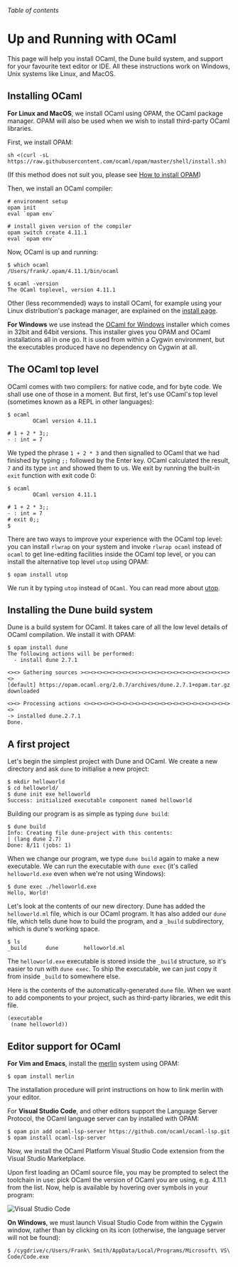 <!-- ((! set title Up and Running with OCaml !)) ((! set learn !)) -->

*Table of contents*

# Up and Running with OCaml

This page will help you install OCaml, the Dune build system, and support for
your favourite text editor or IDE. All these instructions work on Windows, Unix
systems like Linux, and MacOS.

## Installing OCaml

**For Linux and MacOS**, we install OCaml using OPAM, the OCaml package manager.
OPAM will also be used when we wish to install third-party OCaml libraries.

First, we install OPAM:

```
sh <(curl -sL https://raw.githubusercontent.com/ocaml/opam/master/shell/install.sh)
```

(If this method does not suit you, please see [How to install
OPAM](opam.ocaml.org/doc/install.html))

Then, we install an OCaml compiler:

```
# environment setup
opam init
eval `opam env`

# install given version of the compiler
opam switch create 4.11.1
eval `opam env`
```

Now, OCaml is up and running:

```
$ which ocaml
/Users/frank/.opam/4.11.1/bin/ocaml

$ ocaml -version
The OCaml toplevel, version 4.11.1
```

Other (less recommended) ways to install OCaml, for example using your Linux
distribution's package manager, are explained on the [install
page](../docs/install.html).

**For Windows** we use instead the [OCaml for
Windows](https://fdopen.github.io/opam-repository-mingw/) installer which comes
in 32bit and 64bit versions. This installer gives you OPAM and OCaml
installations all in one go. It is used from within a Cygwin environment, but
the executables produced have no dependency on Cygwin at all.

## The OCaml top level

OCaml comes with two compilers: for native code, and for byte code. We shall
use one of those in a moment. But first, let's use OCaml's top level (sometimes
known as a REPL in other languages):

```
$ ocaml
        OCaml version 4.11.1

# 1 + 2 * 3;;
- : int = 7

```

We typed the phrase `1 + 2 * 3` and then signalled to OCaml that we had
finished by typing `;;` followed by the Enter key. OCaml calculated the
result, `7` and its type `int` and showed them to us. We exit by running the
built-in `exit` function with exit code 0:

```
$ ocaml
        OCaml version 4.11.1

# 1 + 2 * 3;;
- : int = 7
# exit 0;;
$
```

There are two ways to improve your experience with the OCaml top level: you can
install `rlwrap` on your system and invoke `rlwrap ocaml` instead of `ocaml` to
get line-editing facilities inside the OCaml top level, or you can install the
alternative top level `utop` using OPAM:

```
$ opam install utop
```

We run it by typing `utop` instead of `OCaml`. You can read more about
[utop](https://github.com/ocaml-community/utop).

## Installing the Dune build system

Dune is a build system for OCaml. It takes care of all the low level details of
OCaml compilation. We install it with OPAM:

```
$ opam install dune
The following actions will be performed:
  - install dune 2.7.1

<><> Gathering sources ><><><><><><><><><><><><><><><><><><><><><><><><>
[default] https://opam.ocaml.org/2.0.7/archives/dune.2.7.1+opam.tar.gz
downloaded

<><> Processing actions <><><><><><><><><><><><><><><><><><><><><><><><>
-> installed dune.2.7.1
Done.
```

## A first project

Let's begin the simplest project with Dune and OCaml. We create a new directory
and ask `dune` to initialise a new project:

```
$ mkdir helloworld
$ cd helloworld/
$ dune init exe helloworld
Success: initialized executable component named helloworld
```

Building our program is as simple as typing `dune build`:

```
$ dune build
Info: Creating file dune-project with this contents:
| (lang dune 2.7)
Done: 8/11 (jobs: 1)
```

When we change our program, we type `dune build` again to make a new
executable. We can run the executable with `dune exec` (it's called
`helloworld.exe` even when we're not using Windows):

```
$ dune exec ./helloworld.exe
Hello, World!        
```

Let's look at the contents of our new directory. Dune has added the
`helloworld.ml` file, which is our OCaml program. It has also added our `dune`
file, which tells dune how to build the program, and a `_build` subdirectory,
which is dune's working space.

```
$ ls
_build		dune		helloworld.ml
```

The `helloworld.exe` executable is stored inside the `_build` structure, so
it's easier to run with `dune exec`. To ship the executable, we can just copy
it from inside `_build` to somewhere else.

Here is the contents of the automatically-generated `dune` file. When we want
to add components to your project, such as third-party libraries, we edit this
file.

```
(executable
 (name helloworld))
```

## Editor support for OCaml

**For Vim and Emacs**, install the [merlin](https://github.com/ocaml/merlin)
system using OPAM:

```
$ opam install merlin
```

The installation procedure will print instructions on how to link merlin with
your editor. 

For **Visual Studio Code**, and other editors support the Language Server
Protocol, the OCaml language server can by installed with OPAM:

```
$ opam pin add ocaml-lsp-server https://github.com/ocaml/ocaml-lsp.git
$ opam install ocaml-lsp-server
```

Now, we install the OCaml Platform Visual Studio Code extension from the Visual
Studio Marketplace.

Upon first loading an OCaml source file, you may be prompted to select the
toolchain in use: pick OCaml the version of OCaml you are using, e.g. 4.11.1
from the list. Now, help is available by hovering over symbols in your program:

![Visual Studio Code](/img/vscode.png "")

**On Windows**, we must launch Visual Studio Code from within the Cygwin window,
rather than by clicking on its icon (otherwise, the language server will not be
found):

```
$ /cygdrive/c/Users/Frank\ Smith/AppData/Local/Programs/Microsoft\ VS\ Code/Code.exe
```
